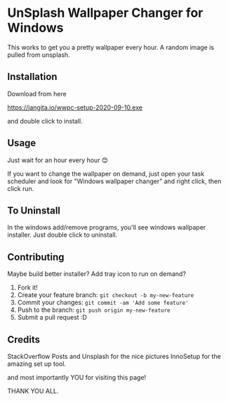 ﻿# UnSplash Wallpaper Changer for Windows
This works to get you a pretty wallpaper every hour. A random image is pulled from unsplash.

## Installation
Download from here 

<https://jangita.io/wwpc-setup-2020-09-10.exe> 

and double click to install.

## Usage

Just wait for an hour every hour 😊

If you want to change the wallpaper on demand, just open your task scheduler and look for "Windows wallpaper changer" and right click, then click run.

## To Uninstall

In the windows add/remove programs, you'll see windows wallpaper installer. Just double click to uninstall.

## Contributing

Maybe build better installer?
Add tray icon to run on demand?

1. Fork it!
2. Create your feature branch: `git checkout -b my-new-feature`
3. Commit your changes: `git commit -am 'Add some feature'`
4. Push to the branch: `git push origin my-new-feature`
5. Submit a pull request :D

## Credits

StackOverflow Posts and Unsplash for the nice pictures
InnoSetup for the amazing set up tool.

and most importantly YOU for visiting this page!

THANK YOU ALL.